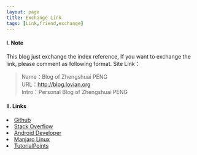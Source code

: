 ```yaml
---
layout: page
title: Exchange Link
tags: [Link,friend,exchange]
---
```

#### I. Note
This blog just exchange the index reference, If you want to exchange the link, please comment as following format.
Site Link：

>Name：Blog of Zhengshuai PENG  
>URL：http://blog.lovian.org  
>Intro：Personal Blog of Zhengshuai PENG  

#### II. Links
<li>
<a href="https://github.com/">
  Github
</a>
</li>        
<li>
<a href="http://www.stackoverflow.com/">
  Stack Overflow
</a>
</li>
<li>
<a href="http://developer.android.com/">
  Android Developer
</a>
</li>
<li>
<a href="https://manjaro.github.io/">
  Manjaro Linux
</a>
</li>
<li>
<a href="http://www.tutorialspoint.com/">
  TutorialPoints
</a>
</li>
